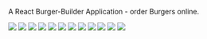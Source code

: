 A React Burger-Builder Application - order Burgers online. 

![](git-images/screenshot(42).png)
![](git-images/screenshot(43).png)
![](git-images/screenshot(44).png)
![](git-images/screenshot(45).png)
![](git-images/screenshot(46).png)
![](git-images/screenshot(47).png)
![](git-images/screenshot(48).png)
![](git-images/screenshot(49).png)
![](git-images/screenshot(51).png)
![](git-images/screenshot(52).png)
![](git-images/screenshot(53).png)
![](git-images/screenshot(54).png)
